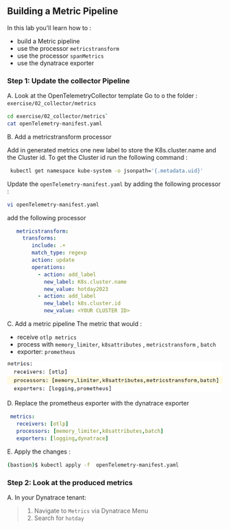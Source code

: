 ## Building a Metric Pipeline

In this lab you'll learn how to :
* build a Metric pipeline
* use the processor `metricstransform`
* use the processor `spanMetrics`
* use the dynatrace exporter

### Step 1: Update the collector Pipeline
 A. Look at  the OpenTelemetryCollector template
   Go to o the folder : `exercise/02_collector/metrics`
    
   ```bash
   cd exercise/02_collector/metrics`
   cat openTelemetry-manifest.yaml
   ```

 B. Add a metricstransform processor 
 
   Add in generated metrics one new label to store the K8s.cluster.name and the Cluster id.
   To get the Cluster id run the following command :
   
   ```bash
    kubectl get namespace kube-system -o jsonpath='{.metadata.uid}'
   ```
    
   Update the `openTelemetry-manifest.yaml` by adding the following processor :
    
   ```bash
   vi openTelemetry-manifest.yaml
   ```
   add the following processor 
    
   ```yaml
      metricstransform:
        transforms:
           include: .+
           match_type: regexp
           action: update
           operations:
             - action: add_label
               new_label: K8s.cluster.name 
               new_value: hotday2023
             - action: add_label
               new_label: k8s.cluster.id
               new_value: <YOUR CLUSTER ID>             
   ```
    
C. Add a metric pipeline
   The metric that would :
   * receive `otlp metrics`
   * process with `memory_limiter`, `k8sattributes` , `metricstransform` , `batch`
   * exporter: `prometheus`
   
   ![metric pipeline 01](../../image/metric_pipeline.png)
     
D. Replace the prometheus exporter with the dynatrace exporter

   ```yaml
    metrics:
      receivers: [otlp]
      processors: [memory_limiter,k8sattributes,batch]
      exporters: [logging,dynatrace]
   ```


E. Apply the changes :
   
   ```bash
   (bastion)$ kubectl apply -f  openTelemetry-manifest.yaml
   ```
   
### Step 2: Look at the produced metrics
A. In your Dynatrace tenant:
   > 1. Navigate to `Metrics` via Dynatrace Menu
   > 2. Search for `hotday`
   


